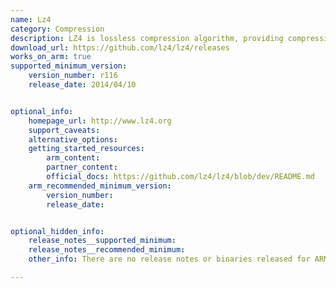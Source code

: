 ```yaml
---
name: Lz4
category: Compression
description: LZ4 is lossless compression algorithm, providing compression speed > 500 MB/s per core, scalable with multi-cores CPU.
download_url: https://github.com/lz4/lz4/releases
works_on_arm: true
supported_minimum_version:
    version_number: r116
    release_date: 2014/04/10


optional_info:
    homepage_url: http://www.lz4.org
    support_caveats:
    alternative_options:
    getting_started_resources:
        arm_content:
        partner_content:  
        official_docs: https://github.com/lz4/lz4/blob/dev/README.md
    arm_recommended_minimum_version:
        version_number: 
        release_date:


optional_hidden_info:
    release_notes__supported_minimum:
    release_notes__recommended_minimum: 
    other_info: There are no release notes or binaries released for ARM64. However, lz4 can be built on ARM64 from the first version(r116).

---
```

